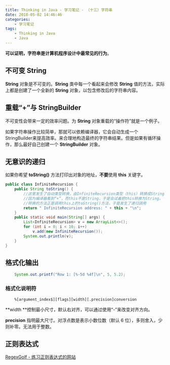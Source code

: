 ```yaml
---
title: Thinking in Java - 学习笔记 - （十三）字符串
date: 2018-05-02 14:46:46
categories:
	- 学习笔记
tags: 
	- Thinking in Java
	- Java
---
```


**可以证明，字符串是计算机程序设计中最常见的行为**。

不可变 String
--

**String** 对象是不可变的。**String** 类中每一个看起来会修改 **String** 值的方法，实际上都是创建了一个全新的 **String** 对象，以包含修改后的字符串内容。

<!-- more -->

重载“+”与 StringBuilder
--

不可变性会带来一定的效率问题。为 **String** 对象重载的“操作符”就是一个例子。

如果字符串操作比较简单，那就可以依赖编译器，它会自动生成一个StringBuilder来提高效率。来合理地构造最终的字符串结果。但是如果有循环操作，那么最好自己创建一个 **StringBuilder** 对象。

无意识的递归
--

如果你希望 **toString()** 方法打印出对象的地址，**不要**使用 **this** 关键字。

``` java
public class InfiniteRecursion {
    public String toString() {
        //这里发生了自动类型转换，由InfiniteRecursion类型（this）转换成String类型。
        //因为编译器看到“+”，而this不是String，于是会试着把this转换为String。
        //转换的方法正是调用this上的toString()方法，于是发生了递归调用
        return " InfiniteRecursion address: " + this + "\n";
    }
    public static void main(String[] args) {
        List<InfiniteRecursion> v = new ArrayList<>();
        for (int i = 0; i < 10; i++)
            v.add(new InfiniteRecursion());
        System.out.println(v);
    }
}
```

格式化输出
--

``` java
    System.out.printf("Row 1: [%-5d %4f]\n", 5, 5.2);
```

### 格式化说明符

```
    %[argument_index$][flags][width][.precision]conversion
```
**width **控制最小尺寸，默认右对齐，可以通过使用“-”来改变对齐方向。

**precision** 指明最大尺寸。对浮点数是表示小数位数（默认 6 位），多则舍入，少则补零。无法用于整数。

正则表达式
--

[RegexGolf - 练习正则表达式的网站](https://alf.nu/RegexGolf#accesstoken=1lTOqnuyL8WGibyMlZ5j)
